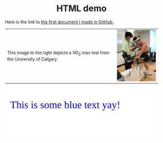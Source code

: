 <h1 align="center">HTML demo</h1> 

Here is the link to [the first document I made in GitHub.](readme.md)  

<table>
  <tr>
    <td style="text-align: left; vertical-align: middle;">
      This image to the right depicts a V&#775;O<sub>2</sub> max test from the University of Calgary.
    </td>
    <td style="text-align: right; vertical-align: middle;">
      <img src="Images/VO2maxtest.jpg" width="200" />
    </td>
  </tr>
</table>

<img src="https://raw.githubusercontent.com/sarafrostad/KNES381/main/Images/colouredtext.svg">
